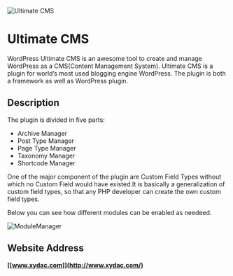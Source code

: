 ![Ultimate CMS](https://ps.w.org/ultimate-cms/assets/banner-772x250.png)
# Ultimate CMS

WordPress Ultimate CMS is an awesome tool to create and manage WordPress as a CMS(Content Management System). Ultimate CMS is a plugin for world’s most used blogging engine WordPress. The plugin is both a framework as well as WordPress plugin.

## Description 
The plugin is divided in five parts:

* Archive Manager
* Post Type Manager
* Page Type Manager
* Taxonomy Manager
* Shortcode Manager

One of the major component of the plugin are Custom Field Types without which no Custom Field would have existed.It is basically a generalization of custom field types, so that any PHP developer can create the own custom field types.

Below you can see how different modules can be enabled as needeed.

![ModuleManager](https://raw.githubusercontent.com/xydac/wp-ultimate-cms/master/screenshot-2.jpg)


## Website Address
**[[www.xydac.com]](http://www.xydac.com/)** 




